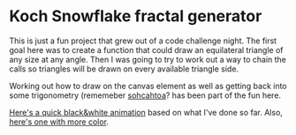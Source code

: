 # Koch Snowflake fractal generator

This is just a fun project that grew out of a code challenge night.  The first goal here was to create a function that could draw an equilateral triangle of any size at any angle.  Then I was going to try to work out a way to chain the calls so triangles will be drawn on every available triangle side.

Working out how to draw on the canvas element as well as getting back into some trigonometry (rememeber [sohcahtoa](http://mathworld.wolfram.com/SOHCAHTOA.html])? has been part of the fun here.

[Here's a quick black&white animation][jkio1] based on what I've done so far. Also, [here's one with more color][jkio2].


   [jkio1]: <http://joelkraft.github.io/fractals/bw/>
   [jkio2]: <http://joelkraft.github.io/fractals/color/>

  
